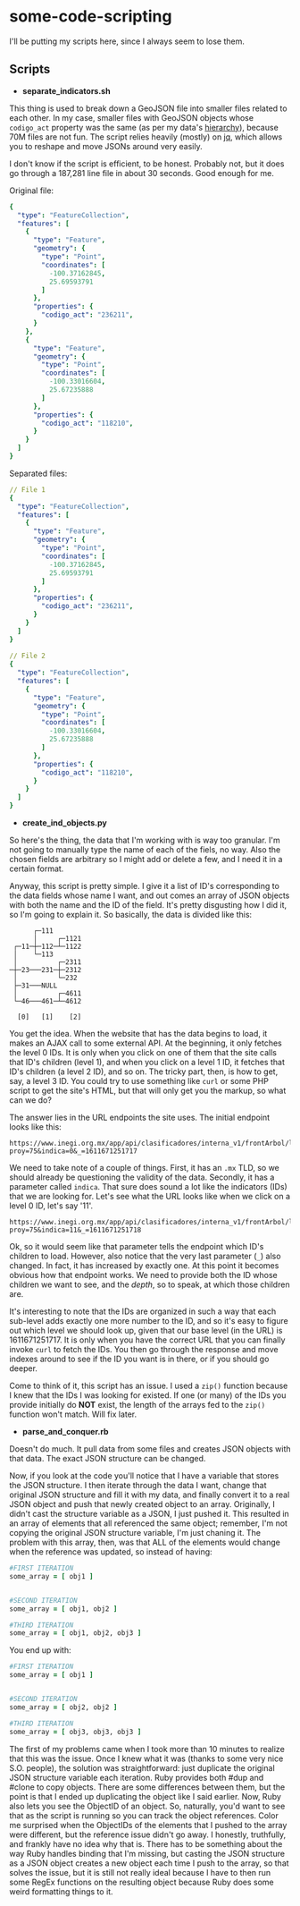# some-code-scripting
I'll be putting my scripts here, since I always seem to lose them.

## Scripts
- **separate_indicators.sh**

This thing is used to break down a GeoJSON file into smaller files related to each other.
In my case, smaller files with GeoJSON objects whose `codigo_act`
property was the same (as per my data's [hierarchy](https://www.inegi.org.mx/app/scian/)), 
because 70M files are not fun. The script relies heavily (mostly) on [jq](https://github.com/stedolan/jq), which allows you to
reshape and move JSONs around very easily. 

I don't know if the script is efficient, to be honest. Probably not, but it does go through a 187,281 line file in about 30 seconds. Good enough for me.

Original file:
```yaml
{
  "type": "FeatureCollection",
  "features": [
    {
      "type": "Feature",
      "geometry": {
        "type": "Point",
        "coordinates": [
          -100.37162845,
          25.69593791
        ]
      },
      "properties": {
        "codigo_act": "236211",
      }
    },
    {
      "type": "Feature",
      "geometry": {
        "type": "Point",
        "coordinates": [
          -100.33016604,
          25.67235888
        ]
      },
      "properties": {
        "codigo_act": "118210",
      }
    }
  ]
}
```


Separated files:
```yaml
// File 1
{
  "type": "FeatureCollection",
  "features": [
    {
      "type": "Feature",
      "geometry": {
        "type": "Point",
        "coordinates": [
          -100.37162845,
          25.69593791
        ]
      },
      "properties": {
        "codigo_act": "236211",
      }
    }
  ]
}
    
// File 2
{
  "type": "FeatureCollection",
  "features": [
    {
      "type": "Feature",
      "geometry": {
        "type": "Point",
        "coordinates": [
          -100.33016604,
          25.67235888
        ]
      },
      "properties": {
        "codigo_act": "118210",
      }
    }
  ]
}
```

- **create_ind_objects.py**

So here's the thing, the data that I'm working with is way too granular. I'm not going to manually type the name of each of the fiels, no way. Also the
chosen fields are arbitrary so I might add or delete a few, and I need it in a certain format. 

Anyway, this script is pretty simple. I give it a list of ID's corresponding to the data fields whose name I want, and out comes an array of JSON objects
with both the name and the ID of the field. It's pretty disgusting how I did it, so I'm going to explain it. So basically, the data is divided like this:

```unicode
      ┌─111
      │     ┌─1121
 ┌─11─┼─112─┴─1122
 │    └─113
 │          ┌─2311
─┼─23───231─┼─2312
 │          └─232
 ├─31───NULL
 │          ┌─4611
 └─46───461─┴─4612
 
  [0]   [1]    [2]
```

You get the idea. When the website that has the data begins to load, it makes an AJAX call to some external API. At the beginning, it only fetches
the level 0 IDs. It is only when you click on one of them that the site calls that ID's children (level 1), and when you click on a level 1 ID,
it fetches that ID's children (a level 2 ID), and so on. The tricky part, then, is how to get, say, a level 3 ID. You could try to use something like `curl`
or some PHP script to get the site's HTML, but that will only get you the markup, so what can we do?

The answer lies in the URL endpoints the site uses. The initial endpoint looks like this:

```
https://www.inegi.org.mx/app/api/clasificadores/interna_v1/frontArbol/listaRamas/?proy=75&indica=0&_=1611671251717
```

We need to take note of a couple of things. First, it has an `.mx` TLD, so we should already be questioning the validity of the data. Secondly, it has a 
parameter called `indica`. That sure does sound a lot like the indicators (IDs) that we are looking for. Let's see what the URL looks like when we click
on a level 0 ID, let's say '11'.

```
https://www.inegi.org.mx/app/api/clasificadores/interna_v1/frontArbol/listaRamas/?proy=75&indica=11&_=1611671251718
```
Ok, so it would seem like that parameter tells the endpoint which ID's children to load. However, also notice that the very last parameter (`_`) also changed.
In fact, it has increased by exactly one. At this point it becomes obvious how that endpoint works. We need to provide both the ID whose children
we want to see, and the *depth*, so to speak, at which those children are. 

It's interesting to note that the IDs are organized in such a way that each sub-level adds exactly one more number to the ID, and so it's easy to figure out
which level we should look up, given that our base level (in the URL) is 1611671251717. It is only when you have the correct URL that you can finally
invoke `curl` to fetch the IDs. You then go through the response and move indexes around to see if the ID you want is in there, or if you should
go deeper. 

Come to think of it, this script has an issue. I used a `zip()` function because I knew that the IDs I was looking for existed. If one (or many) of the
IDs you provide initially do **NOT** exist, the length of the arrays fed to the `zip()` function won't match. Will fix later.


- **parse_and_conquer.rb**

Doesn't do much. It pull data from some files and creates JSON objects with that data. The exact JSON structure can be changed.

Now, if you look at the code you'll notice that I have a variable that stores the JSON structure. I then iterate through the data I want, change that original 
JSON structure and fill it with my data, and finally convert it to a real JSON object and push that newly created object to an array. Originally, I didn't cast 
the structure variable as a JSON, I just pushed it. This resulted in an array of elements that all referenced the same object; remember, I'm not copying the 
original JSON structure variable, I'm just chaning it. The problem with this array, then, was that ALL of the elements would change when the reference was 
updated, so instead of having:

```ruby
#FIRST ITERATION
some_array = [ obj1 ]


#SECOND ITERATION
some_array = [ obj1, obj2 ]

#THIRD ITERATION
some_array = [ obj1, obj2, obj3 ]

```
You end up with:
```ruby
#FIRST ITERATION
some_array = [ obj1 ]


#SECOND ITERATION
some_array = [ obj2, obj2 ]

#THIRD ITERATION
some_array = [ obj3, obj3, obj3 ]
```

The first of my problems came when I took more than 10 minutes to realize that this was the issue. Once I knew what it was (thanks to some very nice S.O. people), 
the solution was straightforward: just duplicate the original JSON structure variable each iteration. Ruby provides both #dup and #clone to copy objects. There 
are some differences between them, but the point is that I ended up duplicating the object like I said earlier. Now, Ruby also lets you see the ObjectID of an 
object. So, naturally, you'd want to see that as the script is running so you can track the object references. Color me surprised when the ObjectIDs of the 
elements that I pushed to the array were different, but the reference issue didn't go away. I honestly, truthfully, and frankly have no idea why that is. There 
has to be something about the way Ruby handles binding that I'm missing, but casting the JSON structure as a JSON object creates a new object each time I push to 
the array, so that solves the issue, but it is still not really ideal because I have to then run some RegEx functions on the resulting object because Ruby does 
some weird formatting things to it.


